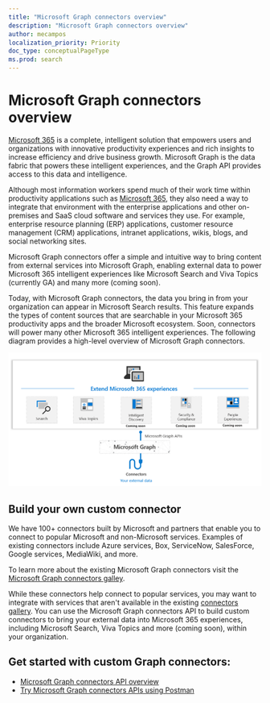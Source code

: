 ```yaml
---
title: "Microsoft Graph connectors overview"
description: "Microsoft Graph connectors overview"
author: mecampos
localization_priority: Priority
doc_type: conceptualPageType
ms.prod: search
---
```


# Microsoft Graph connectors overview

[Microsoft 365](https://www.microsoft.com/microsoft-365) is a complete, intelligent solution that empowers users and organizations with innovative productivity experiences and rich insights to increase efficiency and drive business growth. Microsoft Graph is the data fabric that powers these intelligent experiences, and the Graph API provides access to this data and intelligence.

Although most information workers spend much of their work time within productivity applications such as [Microsoft 365](https://www.microsoft.com/microsoft-365), they also need a way to integrate that environment with the enterprise applications and other on-premises and SaaS cloud software and services they use. For example, enterprise resource planning (ERP) applications, customer resource management (CRM) applications, intranet applications, wikis, blogs, and social networking sites.

Microsoft Graph connectors offer a simple and intuitive way to bring content from external services into Microsoft Graph, enabling external data to power Microsoft 365 intelligent experiences like Microsoft Search and Viva Topics (currently GA) and many more (coming soon).

Today, with Microsoft Graph connectors, the data you bring in from your organization can appear in Microsoft Search results. This feature expands the types of content sources that are searchable in your Microsoft 365 productivity apps and the broader Microsoft ecosystem. Soon, connectors will power many other Microsoft 365 intelligent experiences.
The following diagram provides a high-level overview of Microsoft Graph connectors.

<!---Insert image reference here --->
<!---       ![Select the Microsoft Graph permissions](./images/application-saml-sso-configure-api/set-permissions.png) --->
![Image showing connectors being used to bring data into Microsoft Graph](./images/connectors-images/overview.png)

## Build your own custom connector
We have 100+ connectors built by Microsoft and partners that enable you to connect to popular Microsoft and non-Microsoft services. Examples of existing connectors include Azure services, Box, ServiceNow, SalesForce, Google services, MediaWiki, and more.

To learn more about the existing Microsoft Graph connectors visit the [Microsoft Graph connectors galley](/microsoftsearch/connectors-gallery).

While these connectors help connect to popular services, you may want to integrate with services that aren't available in the existing [connectors gallery](/microsoftsearch/connectors-gallery). You can use the Microsoft Graph connectors API to build custom connectors to bring your external data into Microsoft 365 experiences, including Microsoft Search, Viva Topics and more (coming soon), within your organization.

## Get started with custom Graph connectors:
* [Microsoft Graph connectors API overview](connecting-external-content-connectors-api-overview.md)
* [Try Microsoft Graph connectors APIs using Postman](connecting-external-content-connectors-api-postman.md)
<!---**(Articles coming next)**
* [Build your first custom connector with Microsoft Graph]()
--->

